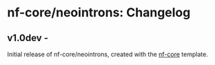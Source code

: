 # nf-core/neointrons: Changelog

## v1.0dev - <date>
Initial release of nf-core/neointrons, created with the [nf-core](http://nf-co.re/) template.
